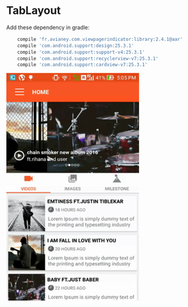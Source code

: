 # TabLayout

   Add these dependency in gradle:

```gradle 
    compile 'fr.avianey.com.viewpagerindicator:library:2.4.1@aar'
    compile 'com.android.support:design:25.3.1'
    compile 'com.android.support:support-v4:25.3.1'
    compile 'com.android.support:recyclerview-v7:25.3.1'
    compile 'com.android.support:cardview-v7:25.3.1'
```



<p align="left">
   <img src="https://github.com/deepshooter/TabLayout/blob/master/image/tab_gif.gif" width="350" height="600"/>
   </p>
